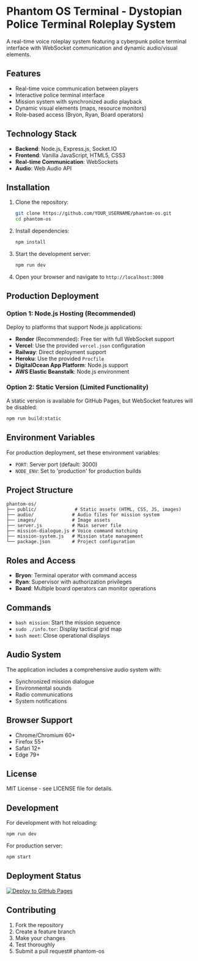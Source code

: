 # Phantom OS Terminal - Dystopian Police Terminal Roleplay System

A real-time voice roleplay system featuring a cyberpunk police terminal interface with WebSocket communication and dynamic audio/visual elements.

## Features

- Real-time voice communication between players
- Interactive police terminal interface
- Mission system with synchronized audio playback
- Dynamic visual elements (maps, resource monitors)
- Role-based access (Bryon, Ryan, Board operators)

## Technology Stack

- **Backend**: Node.js, Express.js, Socket.IO
- **Frontend**: Vanilla JavaScript, HTML5, CSS3
- **Real-time Communication**: WebSockets
- **Audio**: Web Audio API

## Installation

1. Clone the repository:
   ```bash
   git clone https://github.com/YOUR_USERNAME/phantom-os.git
   cd phantom-os
   ```

2. Install dependencies:
   ```bash
   npm install
   ```

3. Start the development server:
   ```bash
   npm run dev
   ```

4. Open your browser and navigate to `http://localhost:3000`

## Production Deployment

### Option 1: Node.js Hosting (Recommended)
Deploy to platforms that support Node.js applications:

- **Render** (Recommended): Free tier with full WebSocket support
- **Vercel**: Use the provided `vercel.json` configuration
- **Railway**: Direct deployment support
- **Heroku**: Use the provided `Procfile`
- **DigitalOcean App Platform**: Node.js support
- **AWS Elastic Beanstalk**: Node.js environment

### Option 2: Static Version (Limited Functionality)
A static version is available for GitHub Pages, but WebSocket features will be disabled:

```bash
npm run build:static
```

## Environment Variables

For production deployment, set these environment variables:

- `PORT`: Server port (default: 3000)
- `NODE_ENV`: Set to 'production' for production builds

## Project Structure

```
phantom-os/
├── public/              # Static assets (HTML, CSS, JS, images)
├── audio/              # Audio files for mission system
├── images/             # Image assets
├── server.js           # Main server file
├── mission-dialogue.js # Voice command matching
├── mission-system.js   # Mission state management
└── package.json        # Project configuration
```

## Roles and Access

- **Bryon**: Terminal operator with command access
- **Ryan**: Supervisor with authorization privileges  
- **Board**: Multiple board operators can monitor operations

## Commands

- `bash mission`: Start the mission sequence
- `sudo ./info.tor`: Display tactical grid map
- `bash meet`: Close operational displays

## Audio System

The application includes a comprehensive audio system with:
- Synchronized mission dialogue
- Environmental sounds
- Radio communications
- System notifications

## Browser Support

- Chrome/Chromium 60+
- Firefox 55+
- Safari 12+
- Edge 79+

## License

MIT License - see LICENSE file for details.

## Development

For development with hot reloading:
```bash
npm run dev
```

For production server:
```bash
npm start
```

## Deployment Status

[![Deploy to GitHub Pages](https://github.com/YOUR_USERNAME/phantom-os/actions/workflows/pages.yml/badge.svg)](https://github.com/YOUR_USERNAME/phantom-os/actions/workflows/pages.yml)

## Contributing

1. Fork the repository
2. Create a feature branch
3. Make your changes
4. Test thoroughly
5. Submit a pull request#   p h a n t o m - o s  
 